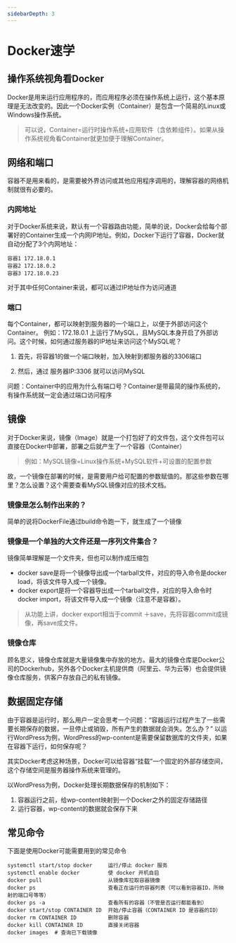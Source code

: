 ```yaml
---
sidebarDepth: 3
---
```


# Docker速学

## 操作系统视角看Docker

Docker是用来运行应用程序的，而应用程序必须在操作系统上运行，这个基本原理是无法改变的。因此一个Docker实例（Container）是包含一个简易的Linux或Windows操作系统。   
> 可以说，Container=运行时操作系统+应用软件（含依赖组件）。如果从操作系统视角看Container就更加便于理解Container。

## 网络和端口

容器不是用来看的，是需要被外界访问或其他应用程序调用的，理解容器的网络机制就很有必要的。

### 内网地址

对于Docker系统来说，默认有一个容器路由功能，简单的说，Docker会给每个部署好的Container生成一个内网IP地址。例如，Docker下运行了容器，Docker就自动分配了3个内网地址：
```
容器1 172.18.0.1
容器2 172.18.0.2
容器3 172.18.0.23
```
对于其中任何Container来说，都可以通过IP地址作为访问通道

### 端口

每个Container，都可以映射到服务器的一个端口上，以便于外部访问这个Container。
例如：172.18.0.1 上运行了MySQL，且MySQL本身开启了外部访问。这个时候，如何通过服务器的IP地址来访问这个MySQL呢？
1. 首先，将容器1的做一个端口映射，加入映射到都服务器的3306端口

2. 然后，通过 服务器IP:3306 就可以访问MySQL

问题：Container中的应用为什么有端口号？Container是带最简的操作系统的，有操作系统就一定会通过端口访问程序

## 镜像

对于Docker来说，镜像（Image）就是一个打包好了的文件包，这个文件包可以直接在Docker中部署，部署之后就产生了一个容器（Container）

> 例如：MySQL镜像=Linux操作系统+MySQL软件+可设置的配置参数

故，一个镜像在部署的时候，是需要用户给可配置的参数赋值的。那这些参数在哪里？怎么设置？这个需要查看MySQL镜像对应的技术文档。

### 镜像是怎么制作出来的？

简单的说将DockerFile通过build命令跑一下，就生成了一个镜像

### 镜像是一个单独的大文件还是一序列文件集合？

镜像简单理解是一个文件夹，但也可以制作成压缩包

* docker save是将一个镜像导出成一个tarball文件，对应的导入命令是docker load，将该文件导入成一个镜像。
* docker export是将一个容器导出成一个tarball文件，对应的导入命令时docker import，将该文件导入成一个镜像（注意不是容器）。

> 从功能上讲，docker export相当于commit ＋save，先将容器commit成镜像，再save成文件。

### 镜像仓库

顾名思义，镜像仓库就是大量镜像集中存放的地方。最大的镜像仓库是Docker公司的Dockerhub，另外各个Docker主机提供商（阿里云、华为云等）也会提供镜像仓库服务，供客户存放自己的私有镜像。

## 数据固定存储 

由于容器是运行时，那么用户一定会思考一个问题：“容器运行过程产生了一些需要长期保存的数据，一旦停止或销毁，所有产生的数据就会消失。怎么办？” 以运行WordPress为例，WordPress的wp-content是需要保留数据库的文件夹，如果在容器下运行，如何保存呢？

其实Docker考虑这种场景，Docker可以给容器“挂载”一个固定的外部存储空间，这个存储空间是服务器操作系统来管理的。

以WordPress为例，Docker处理长期数据保存的机制如下：

1. 容器运行之前，给wp-content映射到一个Docker之外的固定存储路径
2. 运行容器，wp-content的数据就会保存下来

## 常见命令

下面是使用Docker可能需要用到的常见命令

~~~
systemctl start/stop docker     运行/停止 docker 服务
systemctl enable docker         使 docker 开机自启
docker pull                     从镜像库拉取容器镜像
docker ps                       查看正在运行的容器列表（可以看到容器ID，所映射的端口号等等）
docker ps -a                    查看所有的容器（不管是否运行都能看到）
docker start/stop CONTAINER ID  开始/停止容器（CONTAINER ID 是容器的ID）            
docker rm CONTAINER ID          删除容器
docker kill CONTAINER ID        直接关闭容器
docker images  # 查询已下载镜像
~~~